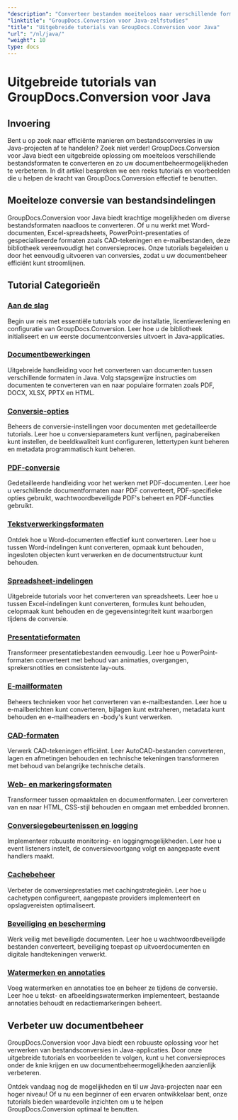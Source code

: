 ```yaml
---
"description": "Converteer bestanden moeiteloos naar verschillende formaten met GroupDocs.Conversion voor Java. Stroomlijn documentbeheer met aanpasbare opties."
"linktitle": "GroupDocs.Conversion voor Java-zelfstudies"
"title": "Uitgebreide tutorials van GroupDocs.Conversion voor Java"
"url": "/nl/java/"
"weight": 10
type: docs
---
```

# Uitgebreide tutorials van GroupDocs.Conversion voor Java

## Invoering

Bent u op zoek naar efficiënte manieren om bestandsconversies in uw Java-projecten af te handelen? Zoek niet verder! GroupDocs.Conversion voor Java biedt een uitgebreide oplossing om moeiteloos verschillende bestandsformaten te converteren en zo uw documentbeheermogelijkheden te verbeteren. In dit artikel bespreken we een reeks tutorials en voorbeelden die u helpen de kracht van GroupDocs.Conversion effectief te benutten.

## Moeiteloze conversie van bestandsindelingen

GroupDocs.Conversion voor Java biedt krachtige mogelijkheden om diverse bestandsformaten naadloos te converteren. Of u nu werkt met Word-documenten, Excel-spreadsheets, PowerPoint-presentaties of gespecialiseerde formaten zoals CAD-tekeningen en e-mailbestanden, deze bibliotheek vereenvoudigt het conversieproces. Onze tutorials begeleiden u door het eenvoudig uitvoeren van conversies, zodat u uw documentbeheer efficiënt kunt stroomlijnen.

## Tutorial Categorieën

### [Aan de slag](./getting-started/)
Begin uw reis met essentiële tutorials voor de installatie, licentieverlening en configuratie van GroupDocs.Conversion. Leer hoe u de bibliotheek initialiseert en uw eerste documentconversies uitvoert in Java-applicaties.

### [Documentbewerkingen](./document-operations/)
Uitgebreide handleiding voor het converteren van documenten tussen verschillende formaten in Java. Volg stapsgewijze instructies om documenten te converteren van en naar populaire formaten zoals PDF, DOCX, XLSX, PPTX en HTML.

### [Conversie-opties](./conversion-options/)
Beheers de conversie-instellingen voor documenten met gedetailleerde tutorials. Leer hoe u conversieparameters kunt verfijnen, paginabereiken kunt instellen, de beeldkwaliteit kunt configureren, lettertypen kunt beheren en metadata programmatisch kunt beheren.

### [PDF-conversie](./pdf-conversion/)
Gedetailleerde handleiding voor het werken met PDF-documenten. Leer hoe u verschillende documentformaten naar PDF converteert, PDF-specifieke opties gebruikt, wachtwoordbeveiligde PDF's beheert en PDF-functies gebruikt.

### [Tekstverwerkingsformaten](./word-processing-formats/)
Ontdek hoe u Word-documenten effectief kunt converteren. Leer hoe u tussen Word-indelingen kunt converteren, opmaak kunt behouden, ingesloten objecten kunt verwerken en de documentstructuur kunt behouden.

### [Spreadsheet-indelingen](./spreadsheet-formats/)
Uitgebreide tutorials voor het converteren van spreadsheets. Leer hoe u tussen Excel-indelingen kunt converteren, formules kunt behouden, celopmaak kunt behouden en de gegevensintegriteit kunt waarborgen tijdens de conversie.

### [Presentatieformaten](./presentation-formats/)
Transformeer presentatiebestanden eenvoudig. Leer hoe u PowerPoint-formaten converteert met behoud van animaties, overgangen, sprekersnotities en consistente lay-outs.

### [E-mailformaten](./email-formats/)
Beheers technieken voor het converteren van e-mailbestanden. Leer hoe u e-mailberichten kunt converteren, bijlagen kunt extraheren, metadata kunt behouden en e-mailheaders en -body's kunt verwerken.

### [CAD-formaten](./cad-formats/)
Verwerk CAD-tekeningen efficiënt. Leer AutoCAD-bestanden converteren, lagen en afmetingen behouden en technische tekeningen transformeren met behoud van belangrijke technische details.

### [Web- en markeringsformaten](./web-markup-formats/)
Transformeer tussen opmaaktalen en documentformaten. Leer converteren van en naar HTML, CSS-stijl behouden en omgaan met embedded bronnen.

### [Conversiegebeurtenissen en logging](./conversion-events-logging/)
Implementeer robuuste monitoring- en loggingmogelijkheden. Leer hoe u event listeners instelt, de conversievoortgang volgt en aangepaste event handlers maakt.

### [Cachebeheer](./cache-management/)
Verbeter de conversieprestaties met cachingstrategieën. Leer hoe u cachetypen configureert, aangepaste providers implementeert en opslagvereisten optimaliseert.

### [Beveiliging en bescherming](./security-protection/)
Werk veilig met beveiligde documenten. Leer hoe u wachtwoordbeveiligde bestanden converteert, beveiliging toepast op uitvoerdocumenten en digitale handtekeningen verwerkt.

### [Watermerken en annotaties](./watermarks-annotations/)
Voeg watermerken en annotaties toe en beheer ze tijdens de conversie. Leer hoe u tekst- en afbeeldingswatermerken implementeert, bestaande annotaties behoudt en redactiemarkeringen beheert.

## Verbeter uw documentbeheer

GroupDocs.Conversion voor Java biedt een robuuste oplossing voor het verwerken van bestandsconversies in Java-applicaties. Door onze uitgebreide tutorials en voorbeelden te volgen, kunt u het conversieproces onder de knie krijgen en uw documentbeheermogelijkheden aanzienlijk verbeteren.

Ontdek vandaag nog de mogelijkheden en til uw Java-projecten naar een hoger niveau! Of u nu een beginner of een ervaren ontwikkelaar bent, onze tutorials bieden waardevolle inzichten om u te helpen GroupDocs.Conversion optimaal te benutten.
